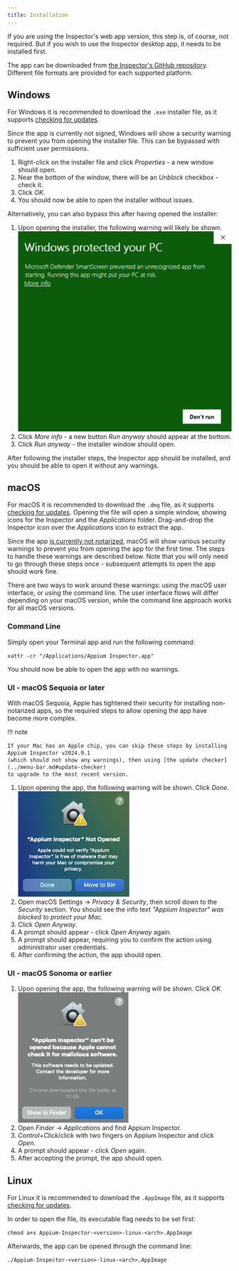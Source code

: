 ```yaml
---
title: Installation
---
```


If you are using the Inspector's web app version, this step is, of course, not required. But if
you wish to use the Inspector desktop app, it needs to be installed first.

The app can be downloaded from [the Inspector's GitHub repository](https://github.com/appium/appium-inspector/releases).
Different file formats are provided for each supported platform.

## Windows

For Windows it is recommended to download the `.exe` installer file, as it supports [checking for updates](../menu-bar.md#update-checker).

Since the app is currently not signed, Windows will show a security warning to prevent you from
opening the installer file. This can be bypassed with sufficient user permissions.

1. Right-click on the installer file and click _Properties_ - a new window should open.
2. Near the bottom of the window, there will be an _Unblock_ checkbox - check it.
3. Click _OK_.
4. You should now be able to open the installer without issues.

Alternatively, you can also bypass this after having opened the installer:

1. Upon opening the installer, the following warning will likely be shown.
   ![Appium Inspector Open Warning on Windows](assets/images/open-warning-windows.png)
2. Click _More info_ - a new button _Run anyway_ should appear at the bottom.
3. Click _Run anyway_ - the installer window should open.

After following the installer steps, the Inspector app should be installed, and you should be able
to open it without any warnings.

## macOS

For macOS it is recommended to download the `.dmg` file, as it supports [checking for updates](../menu-bar.md#update-checker).
Opening the file will open a simple window, showing icons for the Inspector and the _Applications_ folder.
Drag-and-drop the Inspector icon over the _Applications_ icon to extract the app.

Since the app [is currently not notarized](https://developer.apple.com/documentation/security/notarizing-macos-software-before-distribution),
macOS will show various security warnings to prevent you from opening the app for the first time.
The steps to handle these warnings are described below. Note that you will only need to go through
these steps once - subsequent attempts to open the app should work fine.

There are two ways to work around these warnings: using the macOS user interface, or using the
command line. The user interface flows will differ depending on your macOS version, while the
command line approach works for all macOS versions.

### Command Line

Simply open your Terminal app and run the following command:
```
xattr -cr "/Applications/Appium Inspector.app"
```
You should now be able to open the app with no warnings.

### UI - macOS Sequoia or later

With macOS Sequoia, Apple has tightened their security for installing non-notarized apps, so the
required steps to allow opening the app have become more complex.

!!! note

    If your Mac has an Apple chip, you can skip these steps by installing Appium Inspector v2024.9.1
    (which should not show any warnings), then using [the update checker](../menu-bar.md#update-checker)
    to upgrade to the most recent version.

1. Upon opening the app, the following warning will be shown. Click _Done_.
   ![Appium Inspector Open Warning on macOS Sequoia](./assets/images/open-warning-sequoia.png)
2. Open macOS Settings -> _Privacy & Security_, then scroll down to the _Security_ section. You should
   see the info text _"Appium Inspector" was blocked to protect your Mac._
3. Click _Open Anyway_.
4. A prompt should appear - click _Open Anyway_ again.
5. A prompt should appear, requiring you to confirm the action using administrator user credentials.
6. After confirming the action, the app should open.

### UI - macOS Sonoma or earlier

1. Upon opening the app, the following warning will be shown. Click _OK_.
   ![Appium Inspector Open Warning on macOS](./assets/images/open-warning-macos.png)
2. Open _Finder_ -> _Applications_ and find Appium Inspector.
3. _Control+Click_/click with two fingers on Appium Inspector and click _Open_.
4. A prompt should appear - click _Open_ again.
5. After accepting the prompt, the app should open.

## Linux

For Linux it is recommended to download the `.AppImage` file, as it supports [checking for updates](../menu-bar.md#update-checker).

In order to open the file, its executable flag needs to be set first:

```
chmod a+x Appium-Inspector-<version>-linux-<arch>.AppImage
```

Afterwards, the app can be opened through the command line:

```
./Appium-Inspector-<version>-linux-<arch>.AppImage
```

